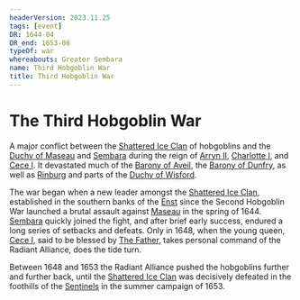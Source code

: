 ```yaml
---
headerVersion: 2023.11.25
tags: [event]
DR: 1644-04
DR_end: 1653-08
typeOf: war
whereabouts: Greater Sembara
name: Third Hobgoblin War
title: Third Hobgoblin War
---
```

# The Third Hobgoblin War

A major conflict between the [Shattered Ice Clan](<../groups/hobgoblin-clans/shattered-ice-clan.md>) of hobgoblins and the [Duchy of Maseau](<../gazetteer/greater-sembara/duchy-of-maseau/duchy-of-maseau.md>) and [Sembara](<../gazetteer/greater-sembara/sembara/sembara.md>) during the reign of [Arryn II](<../people/historical-figures/sembaran-royalty/arryn-ii.md>), [Charlotte I](<../people/historical-figures/sembaran-royalty/charlotte-i.md>), and [Cece I](<../people/historical-figures/sembaran-royalty/cece-i.md>). It devastated much of the [Barony of Aveil](<../gazetteer/greater-sembara/sembara/barony-of-aveil/barony-of-aveil.md>), the [Barony of Dunfry](<../gazetteer/greater-sembara/sembara/western-marches/barony-of-dunfry.md>), as well as [Rinburg](<../gazetteer/greater-sembara/sembara/barony-of-aveil/rinburg.md>) and parts of the [Duchy of Wisford](<../gazetteer/greater-sembara/sembara/heartlands/duchy-of-wisford.md>).

The war began when a new leader amongst the [Shattered Ice Clan](<../groups/hobgoblin-clans/shattered-ice-clan.md>), established in the southern banks of the [Enst](<../gazetteer/greater-sembara/rivers/wistel-enst-watershed/enst.md>) since the Second Hobgoblin War launched a brutal assault against [Maseau](<../gazetteer/greater-sembara/duchy-of-maseau/duchy-of-maseau.md>) in the spring of 1644. [Sembara](<../gazetteer/greater-sembara/sembara/sembara.md>) quickly joined the fight, and after brief early success, endured a long series of setbacks and defeats. Only in 1648, when the young queen, [Cece I](<../people/historical-figures/sembaran-royalty/cece-i.md>), said to be blessed by [The Father](<../cosmology/gods/incorporeal-gods/mos-numena-pantheon/the-father.md>), takes personal command of the Radiant Alliance, does the tide turn.

Between 1648 and 1653 the Radiant Alliance pushed the hobgoblins further and further back, until the [Shattered Ice Clan](<../groups/hobgoblin-clans/shattered-ice-clan.md>) was decisively defeated in the foothills of the [Sentinels](<../gazetteer/sentinel-range/sentinel-range.md>) in the summer campaign of 1653. 